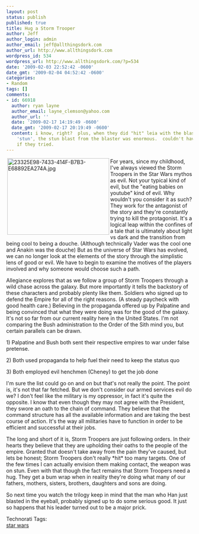 ```yaml
---
layout: post
status: publish
published: true
title: Hug a Storm Trooper
author: Jeff
author_login: admin
author_email: jeff@allthingsdork.com
author_url: http://www.allthingsdork.com
wordpress_id: 534
wordpress_url: http://www.allthingsdork.com/?p=534
date: '2009-02-03 22:52:42 -0600'
date_gmt: '2009-02-04 04:52:42 -0600'
categories:
- Random
tags: []
comments:
- id: 66918
  author: ryan layne
  author_email: layne_clemson@yahoo.com
  author_url: ''
  date: '2009-02-17 14:19:49 -0600'
  date_gmt: '2009-02-17 20:19:49 -0600'
  content: i know, right?  plus, when they did "hit" leia with the blaster set to
    'stun', the stun blast from the blaster was enormous.  couldn't have missed her
    if they tried.
---
```

<p><img src="http://www.allthingsdork.com/wp-content/uploads/2009/02/23325e98-7433-414f-b7b3-e68892ea274a.jpg" alt="23325E98-7433-414F-B7B3-E68892EA274A.jpg" border="0" width="275" height="206" align="left" style="margin-top: 0px; margin-bottom: 0px; margin-left: 3px; margin-right: 3px; border: 0px initial initial;" />For years, since my childhood, I've always viewed the Storm Troopers in the Star Wars mythos as evil. Not your typical kind of evil, but the "eating babies on youtube" kind of evil. Why wouldn't you consider it as such? They work for the antagonist of the story and they're constantly trying to kill the protagonist. It's a logical leap within the confines of a tale that is ultimately about light vs dark and the transition from being cool to being a douche. (Although technically Vader was the cool one and Anakin was the douche) But as the universe of Star Wars has evolved, we can no longer look at the elements of the story through the simplistic lens of good or evil. We have to begin to examine the motives of the players involved and why someone would choose such a path.</p>
<p>Allegiance explores that as we follow a group of Storm Troopers through a wild chase across the galaxy. But more importantly it tells the backstory of these characters and probably plenty like them. Soldiers who signed up to defend the Empire for all of the right reasons. (A steady paycheck with good health care.) Believing in the propaganda offered up by Palpatine and being convinced that what they were doing was for the good of the galaxy. It's not so far from our current reality here in the United States. I'm not comparing the Bush administration to the Order of the Sith mind you, but certain parallels can be drawn. </p>
<p>1) Palpatine and Bush both sent their respective empires to war under false pretense.</p>
<p>2) Both used propaganda to help fuel their need to keep the status quo</p>
<p>3) Both employed evil henchmen (Cheney) to get the job done</p>
<p>I'm sure the list could go on and on but that's not really the point. The point is, it's not that far fetched. But we don't consider our armed services evil do we? I don't feel like the military is my oppressor, in fact it's quite the opposite. I know that even though they may not agree with the President, they swore an oath to the chain of command. They believe that the command structure has all the available information and are taking the best course of action. It's the way all militaries have to function in order to be efficient and successful at their jobs.</p>
<p>The long and short of it is, Storm Troopers are just following orders. In their hearts they believe that they are upholding their oaths to the people of the empire. Granted that doesn't take away from the pain they've caused, but lets be honest; Storm Troopers don't really *hit* too many targets. One of the few times I can actually envision them making contact, the weapon was on stun. Even with that though the fact remains that Storm Troopers need a hug. They get a bum wrap when in reality they're doing what many of our fathers, mothers, sisters, brothers, daughters and sons are doing.</p>
<p>So next time you watch the trilogy keep in mind that the man who Han just blasted in the eyeball, probably signed up to do some serious good. It just so happens that his leader turned out to be a major prick.</p>
<p><!-- Technorati Tags Start --></p>
<p>Technorati Tags:<br />
<a href="http://technorati.com/tag/star%20wars" rel="tag">star wars</a><br />
</p><br />
<!-- Technorati Tags End --></p>
